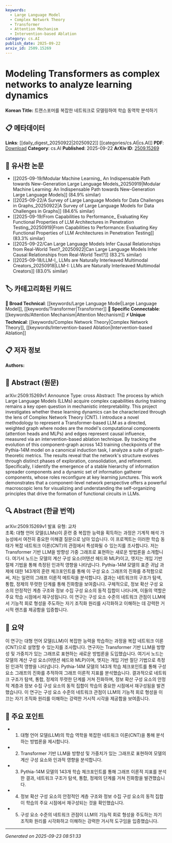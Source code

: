 ```yaml
---
keywords:
  - Large Language Model
  - Complex Network Theory
  - Transformer
  - Attention Mechanism
  - Intervention-based Ablation
category: cs.AI
publish_date: 2025-09-22
arxiv_id: 2509.15269
---
```


<!-- KEYWORD_LINKING_METADATA:
{
  "processed_timestamp": "2025-09-23T08:51:33.559235",
  "vocabulary_version": "1.0",
  "selected_keywords": [
    "Large Language Model",
    "Complex Network Theory",
    "Transformer",
    "Attention Mechanism",
    "Intervention-based Ablation"
  ],
  "rejected_keywords": [],
  "similarity_scores": {
    "Large Language Model": 0.85,
    "Complex Network Theory": 0.78,
    "Transformer": 0.82,
    "Attention Mechanism": 0.8,
    "Intervention-based Ablation": 0.77
  },
  "extraction_method": "AI_prompt_based",
  "budget_applied": true,
  "candidates_json": {
    "candidates": [
      {
        "surface": "Large Language Models",
        "canonical": "Large Language Model",
        "aliases": [
          "LLM",
          "Large Language Models"
        ],
        "category": "broad_technical",
        "rationale": "Connects to a broad range of discussions on language model architectures and their dynamics.",
        "novelty_score": 0.3,
        "connectivity_score": 0.9,
        "specificity_score": 0.6,
        "link_intent_score": 0.85
      },
      {
        "surface": "Complex Network Theory",
        "canonical": "Complex Network Theory",
        "aliases": [
          "CNT"
        ],
        "category": "unique_technical",
        "rationale": "Provides a unique perspective on analyzing model dynamics, linking to network analysis literature.",
        "novelty_score": 0.75,
        "connectivity_score": 0.65,
        "specificity_score": 0.8,
        "link_intent_score": 0.78
      },
      {
        "surface": "Transformer-based LLM",
        "canonical": "Transformer",
        "aliases": [
          "Transformer-based LLM"
        ],
        "category": "broad_technical",
        "rationale": "Central to the study, linking to discussions on transformer architectures and their applications.",
        "novelty_score": 0.4,
        "connectivity_score": 0.88,
        "specificity_score": 0.7,
        "link_intent_score": 0.82
      },
      {
        "surface": "Attention Heads",
        "canonical": "Attention Mechanism",
        "aliases": [
          "Attention Heads"
        ],
        "category": "specific_connectable",
        "rationale": "Key component of transformers, linking to detailed studies on attention mechanisms.",
        "novelty_score": 0.55,
        "connectivity_score": 0.85,
        "specificity_score": 0.75,
        "link_intent_score": 0.8
      },
      {
        "surface": "Intervention-based Ablation Technique",
        "canonical": "Intervention-based Ablation",
        "aliases": [
          "Ablation Technique"
        ],
        "category": "unique_technical",
        "rationale": "Novel method for analyzing model components, linking to experimental techniques in model analysis.",
        "novelty_score": 0.7,
        "connectivity_score": 0.6,
        "specificity_score": 0.85,
        "link_intent_score": 0.77
      }
    ],
    "ban_list_suggestions": [
      "methodology",
      "process",
      "results"
    ]
  },
  "decisions": [
    {
      "candidate_surface": "Large Language Models",
      "resolved_canonical": "Large Language Model",
      "decision": "linked",
      "scores": {
        "novelty": 0.3,
        "connectivity": 0.9,
        "specificity": 0.6,
        "link_intent": 0.85
      }
    },
    {
      "candidate_surface": "Complex Network Theory",
      "resolved_canonical": "Complex Network Theory",
      "decision": "linked",
      "scores": {
        "novelty": 0.75,
        "connectivity": 0.65,
        "specificity": 0.8,
        "link_intent": 0.78
      }
    },
    {
      "candidate_surface": "Transformer-based LLM",
      "resolved_canonical": "Transformer",
      "decision": "linked",
      "scores": {
        "novelty": 0.4,
        "connectivity": 0.88,
        "specificity": 0.7,
        "link_intent": 0.82
      }
    },
    {
      "candidate_surface": "Attention Heads",
      "resolved_canonical": "Attention Mechanism",
      "decision": "linked",
      "scores": {
        "novelty": 0.55,
        "connectivity": 0.85,
        "specificity": 0.75,
        "link_intent": 0.8
      }
    },
    {
      "candidate_surface": "Intervention-based Ablation Technique",
      "resolved_canonical": "Intervention-based Ablation",
      "decision": "linked",
      "scores": {
        "novelty": 0.7,
        "connectivity": 0.6,
        "specificity": 0.85,
        "link_intent": 0.77
      }
    }
  ]
}
-->

# Modeling Transformers as complex networks to analyze learning dynamics

**Korean Title:** 트랜스포머를 복잡한 네트워크로 모델링하여 학습 동역학 분석하기

## 📋 메타데이터

**Links**: [[daily_digest_20250922|20250922]] [[categories/cs.AI|cs.AI]]
**PDF**: [Download](https://arxiv.org/pdf/2509.15269.pdf)
**Category**: cs.AI
**Published**: 2025-09-22
**ArXiv ID**: [2509.15269](https://arxiv.org/abs/2509.15269)

## 🔗 유사한 논문
- [[2025-09-19/Modular Machine Learning_ An Indispensable Path towards New-Generation Large Language Models_20250919|Modular Machine Learning: An Indispensable Path towards New-Generation Large Language Models]] (84.9% similar)
- [[2025-09-22/A Survey of Large Language Models for Data Challenges in Graphs_20250922|A Survey of Large Language Models for Data Challenges in Graphs]] (84.6% similar)
- [[2025-09-19/From Capabilities to Performance_ Evaluating Key Functional Properties of LLM Architectures in Penetration Testing_20250919|From Capabilities to Performance: Evaluating Key Functional Properties of LLM Architectures in Penetration Testing]] (83.3% similar)
- [[2025-09-22/Can Large Language Models Infer Causal Relationships from Real-World Text?_20250922|Can Large Language Models Infer Causal Relationships from Real-World Text?]] (83.2% similar)
- [[2025-09-18/LLM-I_ LLMs are Naturally Interleaved Multimodal Creators_20250918|LLM-I: LLMs are Naturally Interleaved Multimodal Creators]] (83.0% similar)

## 🏷️ 카테고리화된 키워드
**🧠 Broad Technical**: [[keywords/Large Language Model|Large Language Model]], [[keywords/Transformer|Transformer]]
**🔗 Specific Connectable**: [[keywords/Attention Mechanism|Attention Mechanism]]
**⚡ Unique Technical**: [[keywords/Complex Network Theory|Complex Network Theory]], [[keywords/Intervention-based Ablation|Intervention-based Ablation]]

## 📋 저자 정보

**Authors:** 

## 📄 Abstract (원문)

arXiv:2509.15269v1 Announce Type: cross 
Abstract: The process by which Large Language Models (LLMs) acquire complex capabilities during training remains a key open question in mechanistic interpretability. This project investigates whether these learning dynamics can be characterized through the lens of Complex Network Theory (CNT). I introduce a novel methodology to represent a Transformer-based LLM as a directed, weighted graph where nodes are the model's computational components (attention heads and MLPs) and edges represent causal influence, measured via an intervention-based ablation technique. By tracking the evolution of this component-graph across 143 training checkpoints of the Pythia-14M model on a canonical induction task, I analyze a suite of graph-theoretic metrics. The results reveal that the network's structure evolves through distinct phases of exploration, consolidation, and refinement. Specifically, I identify the emergence of a stable hierarchy of information spreader components and a dynamic set of information gatherer components, whose roles reconfigure at key learning junctures. This work demonstrates that a component-level network perspective offers a powerful macroscopic lens for visualizing and understanding the self-organizing principles that drive the formation of functional circuits in LLMs.

## 🔍 Abstract (한글 번역)

arXiv:2509.15269v1 발표 유형: 교차  
초록: 대형 언어 모델(LLMs)이 훈련 중 복잡한 능력을 획득하는 과정은 기계적 해석 가능성에서 여전히 중요한 미해결 질문으로 남아 있습니다. 이 프로젝트는 이러한 학습 동태가 복잡 네트워크 이론(CNT)의 관점에서 특성화될 수 있는지를 조사합니다. 저는 Transformer 기반 LLM을 방향성 가중 그래프로 표현하는 새로운 방법론을 소개합니다. 여기서 노드는 모델의 계산 구성 요소(어텐션 헤드와 MLP)이고, 엣지는 개입 기반 절제 기법을 통해 측정된 인과적 영향을 나타냅니다. Pythia-14M 모델의 표준 귀납 과제에 대한 143개의 훈련 체크포인트를 통해 이 구성 요소 그래프의 진화를 추적함으로써, 저는 일련의 그래프 이론적 메트릭을 분석합니다. 결과는 네트워크의 구조가 탐색, 통합, 정제의 뚜렷한 단계를 통해 진화함을 보여줍니다. 구체적으로, 정보 확산 구성 요소의 안정적인 계층 구조와 정보 수집 구성 요소의 동적 집합이 나타나며, 이들의 역할은 주요 학습 시점에서 재구성됩니다. 이 연구는 구성 요소 수준의 네트워크 관점이 LLM에서 기능적 회로 형성을 주도하는 자기 조직화 원리를 시각화하고 이해하는 데 강력한 거시적 렌즈를 제공함을 입증합니다.

## 📝 요약

이 연구는 대형 언어 모델(LLM)이 복잡한 능력을 학습하는 과정을 복잡 네트워크 이론(CNT)으로 설명할 수 있는지를 조사합니다. 연구자는 Transformer 기반 LLM을 방향성 및 가중치가 있는 그래프로 표현하는 새로운 방법론을 도입했습니다. 여기서 노드는 모델의 계산 구성 요소(어텐션 헤드와 MLP)이며, 엣지는 개입 기반 절단 기법으로 측정된 인과적 영향을 나타냅니다. Pythia-14M 모델의 143개 학습 체크포인트를 통해 구성 요소 그래프의 진화를 추적하여 그래프 이론적 지표를 분석했습니다. 결과적으로 네트워크 구조가 탐색, 통합, 정제의 뚜렷한 단계를 거쳐 진화하며, 정보 확산 구성 요소의 안정적 계층과 정보 수집 구성 요소의 동적 집합이 학습의 중요한 시점에서 재구성됨을 발견했습니다. 이 연구는 구성 요소 수준의 네트워크 관점이 LLM의 기능적 회로 형성을 이끄는 자기 조직화 원리를 이해하는 강력한 거시적 시각을 제공함을 보여줍니다.

## 🎯 주요 포인트

- 1. 대형 언어 모델(LLM)의 학습 역학을 복잡한 네트워크 이론(CNT)을 통해 분석하는 방법론을 제시합니다.
- 2. Transformer 기반 LLM을 방향성 및 가중치가 있는 그래프로 표현하여 모델의 계산 구성 요소와 인과적 영향을 분석합니다.
- 3. Pythia-14M 모델의 143개 학습 체크포인트를 통해 그래프 이론적 지표를 분석한 결과, 네트워크 구조가 탐색, 통합, 정제의 단계를 거쳐 진화함을 발견했습니다.
- 4. 정보 확산 구성 요소의 안정적인 계층 구조와 정보 수집 구성 요소의 동적 집합이 학습의 주요 시점에서 재구성되는 것을 확인했습니다.
- 5. 구성 요소 수준의 네트워크 관점이 LLM의 기능적 회로 형성을 주도하는 자기 조직화 원리를 시각화하고 이해하는 강력한 거시적 도구임을 입증했습니다.


---

*Generated on 2025-09-23 08:51:33*